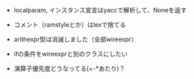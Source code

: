 + localparam, インスタンス宣言はyaccで解析して、Noneを返す
+ コメント（ramstyleとか）はlexで捨てる
+ arithexpr型は消滅しました（全部wireexpr）

+ ifの条件をwireexprと別のクラスにしたい　
+ 演算子優先度どうなってる(+-*あたり)？